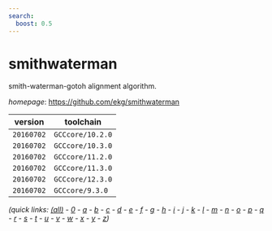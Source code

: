 ```yaml
---
search:
  boost: 0.5
---
```

# smithwaterman

smith-waterman-gotoh alignment algorithm.

*homepage*: <https://github.com/ekg/smithwaterman>

version | toolchain
--------|----------
``20160702`` | ``GCCcore/10.2.0``
``20160702`` | ``GCCcore/10.3.0``
``20160702`` | ``GCCcore/11.2.0``
``20160702`` | ``GCCcore/11.3.0``
``20160702`` | ``GCCcore/12.3.0``
``20160702`` | ``GCCcore/9.3.0``


*(quick links: [(all)](../index.md) - [0](../0/index.md) - [a](../a/index.md) - [b](../b/index.md) - [c](../c/index.md) - [d](../d/index.md) - [e](../e/index.md) - [f](../f/index.md) - [g](../g/index.md) - [h](../h/index.md) - [i](../i/index.md) - [j](../j/index.md) - [k](../k/index.md) - [l](../l/index.md) - [m](../m/index.md) - [n](../n/index.md) - [o](../o/index.md) - [p](../p/index.md) - [q](../q/index.md) - [r](../r/index.md) - [s](../s/index.md) - [t](../t/index.md) - [u](../u/index.md) - [v](../v/index.md) - [w](../w/index.md) - [x](../x/index.md) - [y](../y/index.md) - [z](../z/index.md))*

